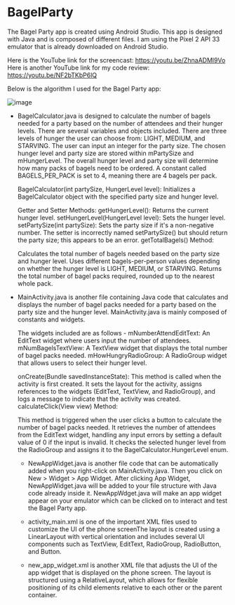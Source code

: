 # BagelParty
The Bagel Party app is created using Android Studio. This app is designed with Java and is composed of different files. I am using the Pixel 2 API 33 emulator that is already downloaded on Android Studio.

Here is the YouTube link for the screencast: https://youtu.be/ZhnaADMl9Vo
Here is another YouTube link for my code review: https://youtu.be/NF2bTKbP6lQ

Below is the algorithm I used for the Bagel Party app:
 

![image](https://github.com/user-attachments/assets/bc054c83-0fef-4f08-8b9d-a75b156b2a3e)


- BagelCalculator.java is designed to calculate the number of bagels needed for a party based on the number of attendees and their hunger levels. There are several variables and objects included. There are three levels of hunger the user can choose from: LIGHT, MEDIUM, and STARVING. The user can input an integer for the party size. The chosen hunger level and party size are stored within mPartySize and mHungerLevel. The overall hunger level and party size will determine how many packs of bagels need to be ordered. A constant called BAGELS_PER_PACK is set to 4, meaning there are 4 bagels per pack.
  
  BagelCalculator(int partySize, HungerLevel level): Initializes a BagelCalculator object with the specified party size and hunger level.

  Getter and Setter Methods:
  getHungerLevel(): Returns the current hunger level.
  setHungerLevel(HungerLevel level): Sets the hunger level.
  setPartySize(int partySize): Sets the party size if it's a non-negative number.
  The setter is incorrectly named setPartySize() but should return the party size; this appears to be an error.
  getTotalBagels() Method:

  Calculates the total number of bagels needed based on the party size and hunger level.
  Uses different bagels-per-person values depending on whether the hunger level is LIGHT, MEDIUM, or STARVING.
  Returns the total number of bagel packs required, rounded up to the nearest whole pack.

- MainActivity.java is another file containing Java code that calculates and displays the number of bagel packs needed for a party based on the party size and the hunger level. MainActivity.java is mainly composed of constants and widgets.

  The widgets included are as follows - 
  mNumberAttendEditText: An EditText widget where users input the number of attendees.
  mNumBagelsTextView: A TextView widget that displays the total number of bagel packs needed.
  mHowHungryRadioGroup: A RadioGroup widget that allows users to select their hunger level.
  

  onCreate(Bundle savedInstanceState):
  This method is called when the activity is first created.
  It sets the layout for the activity, assigns references to the widgets (EditText, TextView, and RadioGroup), and logs a message to indicate that the activity was created.
  calculateClick(View view) Method:

  This method is triggered when the user clicks a button to calculate the number of bagel packs needed.
  It retrieves the number of attendees from the EditText widget, handling any input errors by setting a default value of 0 if the input is invalid.
  It checks the selected hunger level from the RadioGroup and assigns it to the BagelCalculator.HungerLevel enum.

  - NewAppWidget.java is another file code that can be automatically added when you right-click on MainActivity.java. Then you click on New > Widget > App Widget. After clicking App Widget, NewAppWidget.java will   be added to your file structure with Java code already inside it. NewAppWdget.java will make an app widget appear on your emulator which can be clicked on to interact and test the Bagel Party app.

  - activity_main.xml is one of the important XML files used to customize the UI of the phone screenThe layout is created using a LinearLayout with vertical orientation and includes several UI components such as TextView, EditText, RadioGroup, RadioButton, and Button.

  - new_app_widget.xml is another XML file that adjusts the UI of the app widget that is displayed on the phone screen. The layout is structured using a RelativeLayout, which allows for flexible positioning of its child elements relative to each other or the parent container. 
